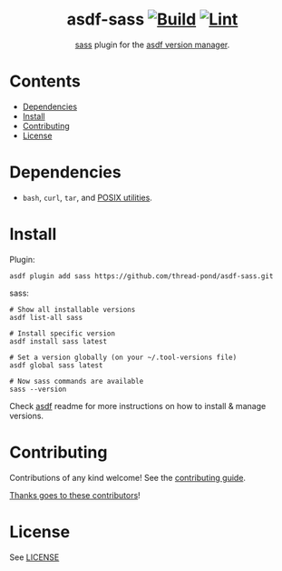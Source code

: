 <div align="center">

# asdf-sass [![Build](https://github.com/thread-pond/asdf-sass/actions/workflows/build.yml/badge.svg)](https://github.com/thread-pond/asdf-sass/actions/workflows/build.yml) [![Lint](https://github.com/thread-pond/asdf-sass/actions/workflows/lint.yml/badge.svg)](https://github.com/thread-pond/asdf-sass/actions/workflows/lint.yml)

[sass](https://github.com/thread-pond/sass) plugin for the [asdf version manager](https://asdf-vm.com).

</div>

# Contents

- [Dependencies](#dependencies)
- [Install](#install)
- [Contributing](#contributing)
- [License](#license)

# Dependencies

- `bash`, `curl`, `tar`, and [POSIX utilities](https://pubs.opengroup.org/onlinepubs/9699919799/idx/utilities.html).

# Install

Plugin:

```shell
asdf plugin add sass https://github.com/thread-pond/asdf-sass.git
```

sass:

```shell
# Show all installable versions
asdf list-all sass

# Install specific version
asdf install sass latest

# Set a version globally (on your ~/.tool-versions file)
asdf global sass latest

# Now sass commands are available
sass --version
```

Check [asdf](https://github.com/asdf-vm/asdf) readme for more instructions on how to
install & manage versions.

# Contributing

Contributions of any kind welcome! See the [contributing guide](contributing.md).

[Thanks goes to these contributors](https://github.com/thread-pond/asdf-sass/graphs/contributors)!

# License

See [LICENSE](LICENSE)
